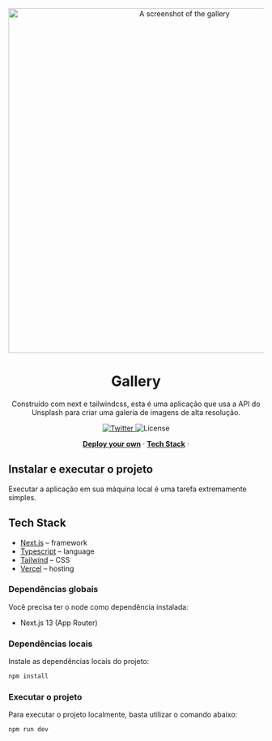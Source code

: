 <div align="center">
  <img src="https://github.com/fabriciolak/gallery/assets/74481921/e5231765-7427-40ef-92fa-8c9f27b82eeb" alt="A screenshot of the gallery" width="680px" />
</div>

<div align="center">
  <h1>Gallery</h1>
</div>

<p align="center">
Construído com next e tailwindcss, esta é uma aplicação que usa a API do Unsplash para criar uma galeria de imagens de alta resolução.
</p>

<p align="center">
  <a href="https://twitter.com/fabriciolak">
    <img src="https://img.shields.io/twitter/follow/fabriciolak?style=flat&label=%40fabriciolak&logo=twitter&color=0bf&logoColor=fff" alt="Twitter" />
  </a>
  <img src="https://img.shields.io/github/license/fabriciolak/video-call-app?label=license&logo=github&color=0bf&logoColor=fff" alt="License" />
  </a>
</p>

<p align="center">
  <a href="#instalar-e-executar-o-projeto"><strong>Deploy your own</strong></a> ·
  <a href="#tech-stack"><strong>Tech Stack</strong></a> ·
</p>

## Instalar e executar o projeto

Executar a aplicação em sua máquina local é uma tarefa extremamente simples.

## Tech Stack

- [Next.js](https://nextjs.org/) – framework
- [Typescript](https://www.typescriptlang.org/) – language
- [Tailwind](https://tailwindcss.com/) – CSS
- [Vercel](https://vercel.com/) – hosting

### Dependências globais

Você precisa ter o node como dependência instalada:

- Next.js 13 (App Router)

### Dependências locais

Instale as dependências locais do projeto:

```bash
npm install
```

### Executar o projeto

Para executar o projeto localmente, basta utilizar o comando abaixo:

```bash
npm run dev
```
